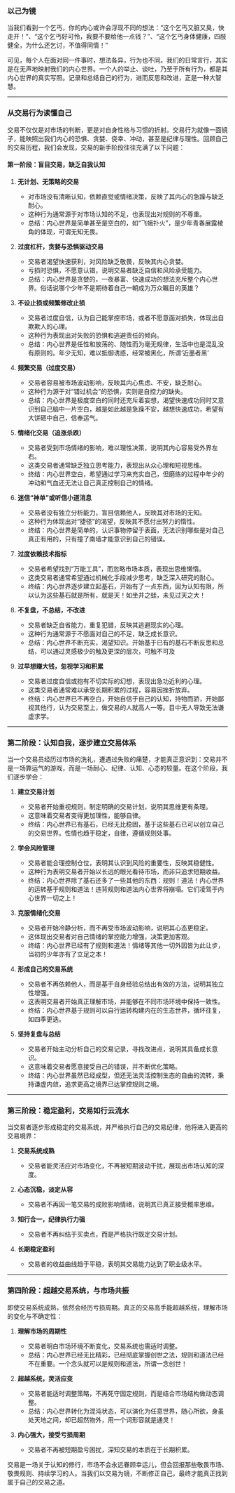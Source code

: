 ### 以己为镜

当我们看到一个乞丐，你的内心或许会浮现不同的想法：“这个乞丐又脏又臭，快走开！”、“这个乞丐好可怜，我要不要给他一点钱？”、“这个乞丐身体健康，四肢健全，为什么还乞讨，不值得同情！”

可见，每个人在面对同一件事时，想法各异，行为也不同。我们的日常言行，其实是在无声地映射我们的内心世界。一个人的举止、谈吐，乃至于所有行为，都是其内心世界的真实写照。记录和总结自己的行为，进而反思和改进，正是一种大智慧。

---

### 从交易行为读懂自己

交易不仅仅是对市场的判断，更是对自身性格与习惯的折射。交易行为就像一面镜子，能映照出我们内心的恐惧、贪婪、侥幸、冲动，甚至是纪律与理性。回顾自己的交易历程，我们会发现，交易的新手阶段往往充满了以下问题：

#### **第一阶段：盲目交易，缺乏自我认知**

1. **无计划、无策略的交易**
   - 对市场没有清晰认知，依赖直觉或情绪决策，反映了其内心的急躁与缺乏耐心。
   - 这种行为通常源于对市场认知的不足，也表现出对规则的不尊重。
   - 总结：内心世界是简单甚至是空白的，如“飞蛾扑火”，是少年青春展露棱角的体现，可谓无知无畏。

2. **过度杠杆，贪婪与恐惧驱动交易**
   - 交易者渴望快速获利，对风险缺乏敬畏，反映其内心贪婪。
   - 亏损时恐惧，不愿意认错，说明交易者缺乏自信和风险承受能力。
   - 总结：内心世界是贪婪的，一夜暴富、快速成功的想法充斥整个内心世界。俗话说哪个少年不是期待着自己一朝成为万众瞩目的英雄？

3. **不设止损或频繁修改止损**
   - 交易者过度自信，认为自己能掌控市场，或者不愿意面对损失，体现出自欺欺人的心理。
   - 这种行为表现出对失败的恐惧和逃避责任的倾向。
   - 总结：内心世界是任性和放荡的、随性而为毫无规律，生活中也是混乱没有原则的。年少无知，难以抵御诱惑，经常被黑化，所谓‘近墨者黑’

4. **频繁交易（过度交易）**
   - 交易者容易被市场波动影响，反映其内心焦虑、不安，缺乏耐心。
   - 这种行为源于对“错过机会”的恐惧，实则是自控力的缺失。
   - 总结：内心世界是极度空白的同时还充斥着妄想，渴望快速成功同时又意识到自己脑中一片空白，越是如此越是急躁不安，越想快速成功，希望有大饼砸中自己，信奉运气。

5. **情绪化交易（追涨杀跌）**
   - 交易者受到市场情绪的影响，难以理性决策，说明其内心容易受外界左右。
   - 这类交易者通常缺乏独立思考能力，表现出从众心理和短视思维。
   - 终结：内心世界空白，希望通过学习来充实自己，但磨练的过程中年少的冲动和气血还无法让自己真正控制自己的情绪。

6. **迷信“神单”或听信小道消息**
   - 交易者没有独立分析能力，盲目信赖他人，反映其对市场的无知。
   - 这种行为体现出对“捷径”的渴望，反映其不愿付出努力的惰性。
   - 终结：内心世界是简单的，认识事物停留于表面，无法识别哪些是对自己真正有用的，只有撞了南墙才能意识到自己的错误。

7. **过度依赖技术指标**
   - 交易者希望找到“万能工具”，而忽略市场本质，表现出思维懒惰。
   - 这类交易者通常希望通过机械化手段减少思考，缺乏深入研究的耐心。
   - 终结：内心世界逐步建立起基石，开始有了一点东西，因为认知有限，所以认为这些基石就是所有，就是天！如坐井之蛙，未见过天之大！

8. **不复盘，不总结，不改进**
   - 交易者缺乏自省能力，重复犯错，反映其逃避现实的心理。
   - 这种行为通常源于不愿面对自己的不足，缺乏成长意识。
   - 总结：内心世界不断充实，渴望知识。开始基于已有的基石不断反思和总结，可以通过灵感极少的触及更深的层次，可触不可及

9. **过早想赚大钱，忽视学习和积累**
   - 交易者过度自信或抱有不切实际的幻想，表现出急功近利的心理。
   - 这类交易者通常难以承受长期积累的过程，容易因挫折放弃。
   - 终结：内心世界已不再空白，开始自信于自己的认知，持物而骄，开始鄙视其他行，认为交易至上，做交易的人就高人一等。目中无人导致无法谦虚求学。

---

### **第二阶段：认知自我，逐步建立交易体系**

当一个交易员经历过市场的洗礼，遭遇过失败的痛楚，才能真正意识到：交易并不是一场靠运气的游戏，而是一场耐心、纪律、认知、心态的较量。在这个阶段，我们逐步学会：

1. **建立交易计划**
   - 交易者开始重视规则，制定明确的交易计划，说明其思维更有条理。
   - 这意味着交易者变得更加理性，能够自律。
   - 终结：内心世界已有基石，已经无比稳固，基于这些基石已可以创立自己的交易世界。性情也趋于稳定，自律，遵循规则处事。

2. **学会风险管理**
   - 交易者能合理控制仓位，表明其认识到风险的重要性，反映其稳健性。
   - 这种行为表明交易者开始以长远的眼光看待市场，而非只追求短期收益。
   - 终结：内心世界除了基石还多了一些其他的东西：规则！道法！内心世界的运转基于规则和道法！违背规则和道法内心世界将崩塌。它们凌驾于内心世界一切之上！

3. **克服情绪化交易**
   - 交易者开始冷静分析，而不再受市场波动影响，说明其心态更稳定。
   - 这体现出交易者对自己情绪的掌控能力增强，决策更加客观。
   - 终结：内心世界已经有了规则和道法！情绪等其他一切外因皆为此让步，当初的少年亦有了立足之本！

4. **形成自己的交易系统**
   - 交易者不再依赖他人，而是基于自身经验总结出有效的方法，说明其独立性增强。
   - 这表明交易者开始真正理解市场，并能够在不同市场环境中保持一致性。
   - 终结：内心世界基于规则可以自行运转构建内在的生态世界，循环往复，如四季更迭。

5. **坚持复盘与总结**
   - 交易者开始主动分析自己的交易记录，寻找改进点，说明其具备成长意识。
   - 这意味着交易者愿意接受自己的错误，并不断优化策略。
   - 终结：内心世界虽然已经成型，但还无法灵活控制生态的自由的流转，秉持谦虚内敛，追求更高之境界已达掌控规则之境。

---

### **第三阶段：稳定盈利，交易如行云流水**

当交易者逐步形成稳定的交易系统，并严格执行自己的交易纪律，他将进入更高的交易境界：

1. **交易系统成熟**
   - 交易者能灵活应对市场变化，不再被短期波动干扰，展现出市场认知的深度。

2. **心态沉稳，淡定从容**
   - 交易者不再因一笔交易的成败影响情绪，说明其已真正接受概率思维。

3. **知行合一，纪律执行力强**
   - 交易者不再纠结于买卖点，而是严格执行既定交易计划。

4. **长期稳定盈利**
   - 交易者的收益曲线趋于平稳，表明其交易能力达到了职业级水平。

---

### **第四阶段：超越交易系统，与市场共振**

即使交易系统成熟，依然会经历亏损周期。真正的交易高手能超越系统，理解市场的变化与不确定性：

1. **理解市场的周期性**
   - 交易者明白市场环境不断变化，交易系统也需适时调整。
   - 总结：内心世界已经无比精彩，已经彻底掌握创世之法，规则和道法已经不在重要。一个念头就可以是规则和道法，所谓一念创世！

2. **超越系统，灵活应变**
   - 交易者能适时调整策略，不再死守固定规则，而是结合市场结构做动态调整。
   - 总结：内心世界转化为混沌状态，可以演化为任意世界，随心所欲，身虽处天地之间，却已超然物外，用一个词形容就是通灵！

3. **内心强大，接受亏损周期**
   - 交易者不再被短期盈亏困扰，深知交易的本质在于长期积累。

交易是一场关于认知的修行，市场不会永远眷顾幸运儿，但会回报那些敬畏市场、敬畏规则、持续学习的人。当我们以交易为镜，不断修正自己，最终才能真正找到属于自己的交易之道。


